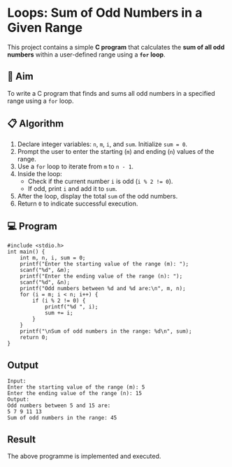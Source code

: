 # Loops: Sum of Odd Numbers in a Given Range

This project contains a simple **C program** that calculates the **sum of all odd numbers** within a user-defined range using a **`for` loop**.

## 🧠 Aim

To write a C program that finds and sums all odd numbers in a specified range using a `for` loop.

## 📋 Algorithm

1. Declare integer variables: `n`, `m`, `i`, and `sum`. Initialize `sum = 0`.
2. Prompt the user to enter the starting (`m`) and ending (`n`) values of the range.
3. Use a `for` loop to iterate from `m` to `n - 1`.
4. Inside the loop:
   - Check if the current number `i` is odd (`i % 2 != 0`).
   - If odd, print `i` and add it to `sum`.
5. After the loop, display the total `sum` of the odd numbers.
6. Return `0` to indicate successful execution.

## 💻 Program
```
#include <stdio.h>
int main() {
    int m, n, i, sum = 0;
    printf("Enter the starting value of the range (m): ");
    scanf("%d", &m);
    printf("Enter the ending value of the range (n): ");
    scanf("%d", &n);
    printf("Odd numbers between %d and %d are:\n", m, n);
    for (i = m; i < n; i++) {
        if (i % 2 != 0) {
            printf("%d ", i);
            sum += i;
        }
    }
    printf("\nSum of odd numbers in the range: %d\n", sum);
    return 0;
}
```
## Output
```
Input:
Enter the starting value of the range (m): 5
Enter the ending value of the range (n): 15
Output:
Odd numbers between 5 and 15 are:
5 7 9 11 13 
Sum of odd numbers in the range: 45
```




## Result
The above programme is implemented and executed.

